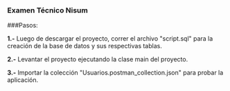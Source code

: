 ### Examen Técnico Nisum

###Pasos:

**1.-** Luego de descargar el proyecto, correr el archivo "script.sql" para la creación de la base de datos y sus respectivas tablas.

**2.-** Levantar el proyecto ejecutando la clase main del proyecto.

**3.-** Importar la colección "Usuarios.postman_collection.json" para probar la aplicación.
